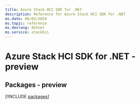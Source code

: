 ```yaml
---
title: Azure Stack HCI SDK for .NET
description: Reference for Azure Stack HCI SDK for .NET
ms.date: 06/03/2024
ms.topic: reference
ms.devlang: dotnet
ms.service: stackhci
---
```

# Azure Stack HCI SDK for .NET - preview
## Packages - preview
[!INCLUDE [packages](stack-hci-index.md)]